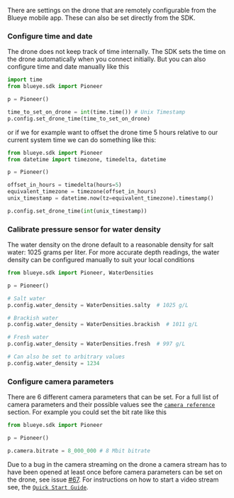 There are settings on the drone that are remotely configurable from the Blueye mobile app. These can also be set directly from the SDK.

### Configure time and date
The drone does not keep track of time internally. The SDK sets the time on the drone automatically when you connect initially. But you can also configure time and date manually like this

```python
import time
from blueye.sdk import Pioneer

p = Pioneer()

time_to_set_on_drone = int(time.time()) # Unix Timestamp
p.config.set_drone_time(time_to_set_on_drone)
```

or if we for example want to offset the drone time 5 hours relative to our current system time we can do something like this:

```python
from blueye.sdk import Pioneer
from datetime import timezone, timedelta, datetime

p = Pioneer()

offset_in_hours = timedelta(hours=5)
equivalent_timezone = timezone(offset_in_hours)
unix_timestamp = datetime.now(tz=equivalent_timezone).timestamp()

p.config.set_drone_time(int(unix_timestamp))
```

### Calibrate pressure sensor for water density
The water density on the drone default to a reasonable density for salt water: 1025 grams per liter. For more accurate depth readings, the water density can be configured manually to suit your local conditions

```python
from blueye.sdk import Pioneer, WaterDensities

p = Pioneer()

# Salt water
p.config.water_density = WaterDensities.salty  # 1025 g/L

# Brackish water
p.config.water_density = WaterDensities.brackish  # 1011 g/L

# Fresh water
p.config.water_density = WaterDensities.fresh  # 997 g/L

# Can also be set to arbitrary values
p.config.water_density = 1234
```

### Configure camera parameters
There are 6 different camera parameters that can be set. For a full list of camera parameters and their possible values see the [`camera reference`](../../reference/blueye/sdk/camera) section. For example you could set the bit rate like this

```python
from blueye.sdk import Pioneer

p = Pioneer()

p.camera.bitrate = 8_000_000 # 8 Mbit bitrate
```

Due to a bug in the camera streaming on the drone a camera stream has to have been opened at least once before camera parameters can be set on the drone, see issue [#67](https://github.com/BluEye-Robotics/blueye.sdk/issues/67). For instructions on how to start a video stream see, the [`Quick Start Guide`](../quick_start/#watching-the-video-stream).

